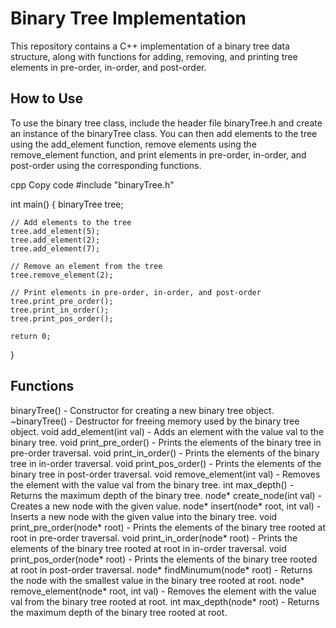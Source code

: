 # Binary Tree Implementation
This repository contains a C++ implementation of a binary tree data structure, along with functions for adding, removing, and printing tree elements in pre-order, in-order, and post-order.

## How to Use
To use the binary tree class, include the header file binaryTree.h and create an instance of the binaryTree class. You can then add elements to the tree using the add_element function, remove elements using the remove_element function, and print elements in pre-order, in-order, and post-order using the corresponding functions.

cpp
Copy code
#include "binaryTree.h"

int main() {
    binaryTree tree;

    // Add elements to the tree
    tree.add_element(5);
    tree.add_element(2);
    tree.add_element(7);

    // Remove an element from the tree
    tree.remove_element(2);

    // Print elements in pre-order, in-order, and post-order
    tree.print_pre_order();
    tree.print_in_order();
    tree.print_pos_order();

    return 0;
}
## Functions
binaryTree() - Constructor for creating a new binary tree object.
~binaryTree() - Destructor for freeing memory used by the binary tree object.
void add_element(int val) - Adds an element with the value val to the binary tree.
void print_pre_order() - Prints the elements of the binary tree in pre-order traversal.
void print_in_order() - Prints the elements of the binary tree in in-order traversal.
void print_pos_order() - Prints the elements of the binary tree in post-order traversal.
void remove_element(int val) - Removes the element with the value val from the binary tree.
int max_depth() - Returns the maximum depth of the binary tree.
node* create_node(int val) - Creates a new node with the given value.
node* insert(node* root, int val) - Inserts a new node with the given value into the binary tree.
void print_pre_order(node* root) - Prints the elements of the binary tree rooted at root in pre-order traversal.
void print_in_order(node* root) - Prints the elements of the binary tree rooted at root in in-order traversal.
void print_pos_order(node* root) - Prints the elements of the binary tree rooted at root in post-order traversal.
node* findMinumum(node* root) - Returns the node with the smallest value in the binary tree rooted at root.
node* remove_element(node* root, int val) - Removes the element with the value val from the binary tree rooted at root.
int max_depth(node* root) - Returns the maximum depth of the binary tree rooted at root.